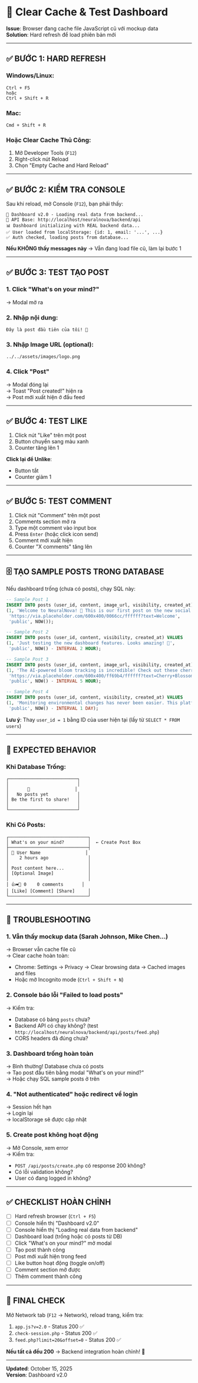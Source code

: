 # 🔄 Clear Cache & Test Dashboard

**Issue**: Browser đang cache file JavaScript cũ với mockup data  
**Solution**: Hard refresh để load phiên bản mới

---

## ✅ **BƯỚC 1: HARD REFRESH**

### **Windows/Linux**:
```
Ctrl + F5
hoặc
Ctrl + Shift + R
```

### **Mac**:
```
Cmd + Shift + R
```

### **Hoặc Clear Cache Thủ Công**:
1. Mở Developer Tools (`F12`)
2. Right-click nút Reload
3. Chọn "Empty Cache and Hard Reload"

---

## ✅ **BƯỚC 2: KIỂM TRA CONSOLE**

Sau khi reload, mở Console (`F12`), bạn phải thấy:

```
🚀 Dashboard v2.0 - Loading real data from backend...
🔗 API Base: http://localhost/neuralnova/backend/api
📊 Dashboard initializing with REAL backend data...
✅ User loaded from localStorage: {id: 1, email: '...', ...}
✅ Auth checked, loading posts from database...
```

**Nếu KHÔNG thấy messages này** → Vẫn đang load file cũ, làm lại bước 1

---

## ✅ **BƯỚC 3: TEST TẠO POST**

### **1. Click "What's on your mind?"**
→ Modal mở ra

### **2. Nhập nội dung**:
```
Đây là post đầu tiên của tôi! 🚀
```

### **3. Nhập Image URL** (optional):
```
../../assets/images/logo.png
```

### **4. Click "Post"**
→ Modal đóng lại  
→ Toast "Post created!" hiện ra  
→ Post mới xuất hiện ở đầu feed

---

## ✅ **BƯỚC 4: TEST LIKE**

1. Click nút "Like" trên một post
2. Button chuyển sang màu xanh
3. Counter tăng lên 1

**Click lại để Unlike**:
- Button tắt
- Counter giảm 1

---

## ✅ **BƯỚC 5: TEST COMMENT**

1. Click nút "Comment" trên một post
2. Comments section mở ra
3. Type một comment vào input box
4. Press `Enter` (hoặc click icon send)
5. Comment mới xuất hiện
6. Counter "X comments" tăng lên

---

## 🗄️ **TẠO SAMPLE POSTS TRONG DATABASE**

Nếu dashboard trống (chưa có posts), chạy SQL này:

```sql
-- Sample Post 1
INSERT INTO posts (user_id, content, image_url, visibility, created_at) VALUES
(1, 'Welcome to NeuralNova! 🚀 This is our first post on the new social platform.', 
 'https://via.placeholder.com/600x400/0066cc/ffffff?text=Welcome', 
 'public', NOW());

-- Sample Post 2
INSERT INTO posts (user_id, content, visibility, created_at) VALUES
(1, 'Just testing the new dashboard features. Looks amazing! 🎉', 
 'public', NOW() - INTERVAL 2 HOUR);

-- Sample Post 3
INSERT INTO posts (user_id, content, image_url, visibility, created_at) VALUES
(1, 'The AI-powered bloom tracking is incredible! Check out these cherry blossoms 🌸', 
 'https://via.placeholder.com/600x400/ff69b4/ffffff?text=Cherry+Blossoms', 
 'public', NOW() - INTERVAL 5 HOUR);

-- Sample Post 4
INSERT INTO posts (user_id, content, visibility, created_at) VALUES
(1, 'Monitoring environmental changes has never been easier. This platform is a game changer! 🌍📊', 
 'public', NOW() - INTERVAL 1 DAY);
```

**Lưu ý**: Thay `user_id = 1` bằng ID của user hiện tại (lấy từ `SELECT * FROM users`)

---

## 🧪 **EXPECTED BEHAVIOR**

### **Khi Database Trống**:
```
┌──────────────────────────┐
│                          │
│       📰                 │
│   No posts yet           │
│ Be the first to share!   │
│                          │
└──────────────────────────┘
```

### **Khi Có Posts**:
```
┌──────────────────────────────┐
│ What's on your mind?         │  ← Create Post Box
├──────────────────────────────┤
│ 👤 User Name                 │
│    2 hours ago               │
│                              │
│ Post content here...         │
│ [Optional Image]             │
│                              │
│ 👍❤️🌱 0    0 comments       │
│ [Like] [Comment] [Share]     │
└──────────────────────────────┘
```

---

## 🚨 **TROUBLESHOOTING**

### **1. Vẫn thấy mockup data (Sarah Johnson, Mike Chen...)**
→ Browser vẫn cache file cũ  
→ Clear cache hoàn toàn:
   - Chrome: Settings → Privacy → Clear browsing data → Cached images and files
   - Hoặc mở Incognito mode (`Ctrl + Shift + N`)

### **2. Console báo lỗi "Failed to load posts"**
→ Kiểm tra:
   - Database có bảng `posts` chưa?
   - Backend API có chạy không? (test `http://localhost/neuralnova/backend/api/posts/feed.php`)
   - CORS headers đã đúng chưa?

### **3. Dashboard trống hoàn toàn**
→ Bình thường! Database chưa có posts  
→ Tạo post đầu tiên bằng modal "What's on your mind?"  
→ Hoặc chạy SQL sample posts ở trên

### **4. "Not authenticated" hoặc redirect về login**
→ Session hết hạn  
→ Login lại  
→ localStorage sẽ được cập nhật

### **5. Create post không hoạt động**
→ Mở Console, xem error  
→ Kiểm tra:
   - `POST /api/posts/create.php` có response 200 không?
   - Có lỗi validation không?
   - User có đang logged in không?

---

## ✅ **CHECKLIST HOÀN CHỈNH**

- [ ] Hard refresh browser (`Ctrl + F5`)
- [ ] Console hiển thị "Dashboard v2.0"
- [ ] Console hiển thị "Loading real data from backend"
- [ ] Dashboard load (trống hoặc có posts từ DB)
- [ ] Click "What's on your mind?" mở modal
- [ ] Tạo post thành công
- [ ] Post mới xuất hiện trong feed
- [ ] Like button hoạt động (toggle on/off)
- [ ] Comment section mở được
- [ ] Thêm comment thành công

---

## 🎯 **FINAL CHECK**

Mở Network tab (`F12` → Network), reload trang, kiểm tra:

1. `app.js?v=2.0` - Status 200 ✅
2. `check-session.php` - Status 200 ✅
3. `feed.php?limit=20&offset=0` - Status 200 ✅

**Nếu tất cả đều 200** → Backend integration hoàn chỉnh! 🚀

---

**Updated**: October 15, 2025  
**Version**: Dashboard v2.0
